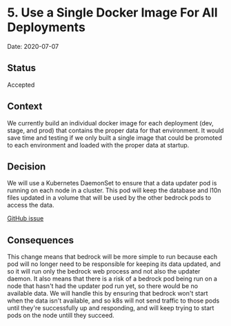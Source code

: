# 5. Use a Single Docker Image For All Deployments

Date: 2020-07-07

## Status

Accepted

## Context

We currently build an individual docker image for each deployment (dev, stage, and prod) that contains the
proper data for that environment. It would save time and testing if we only built a single image that could
be promoted to each environment and loaded with the proper data at startup.

## Decision

We will use a Kubernetes DaemonSet to ensure that a data updater pod is running on each node in a cluster. This
pod will keep the database and l10n files updated in a volume that will be used by the other bedrock pods to
access the data.

[GitHub issue](https://github.com/mozmeao/infra/issues/1306)

## Consequences

This change means that bedrock will be more simple to run because each pod will no longer need to be responsible for
keeping its data updated, and so it will run only the bedrock web process and not also the updater daemon. It also
means that there is a risk of a bedrock pod being run on a node that hasn't had the updater pod run yet, so there
would be no available data. We will handle this by ensuring that bedrock won't start when the data isn't available,
and so k8s will not send traffic to those pods until they're successfully up and responding, and will keep trying
to start pods on the node untill they succeed.
